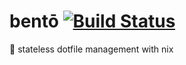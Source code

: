 # bentō [![Build Status](https://travis-ci.org/furrycatherder/bento.svg?branch=master)](https://travis-ci.org/furrycatherder/bento)
🍱 stateless dotfile management with nix
